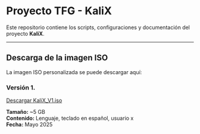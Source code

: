 # Proyecto TFG - KaliX

Este repositorio contiene los scripts, configuraciones y documentación del proyecto **KaliX**.

---

##  Descarga de la imagen ISO

La imagen ISO personalizada se puede descargar aquí:

### Versión 1.

[Descargar KaliX_V1.iso](https://drive.google.com/file/d/1Kyl8ZkM8MRlkEhUzBI413qqYvbbA6XpN/view?usp=sharing)

**Tamaño:** ~5 GB  
**Contenido:** Lenguaje, teclado en español, usuario x  
**Fecha:** Mayo 2025
